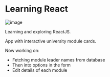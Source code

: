 # Learning React 

![image](https://user-images.githubusercontent.com/67165821/175749383-cdcacf62-0604-4300-b03b-9707dcd0319b.png)

Learning and exploring ReactJS.

App with interactive university module cards.


Now working on:
- Fetching module leader names from database
- Then into options in the form
- Edit details of each module
